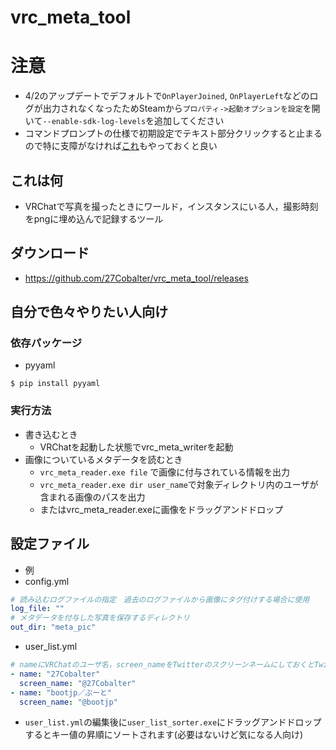 # vrc_meta_tool
# 注意
- 4/2のアップデートでデフォルトで`OnPlayerJoined`, `OnPlayerLeft`などのログが出力されなくなったためSteamから`プロパティ->起動オプションを設定`を開いて`--enable-sdk-log-levels`を追加してください
- コマンドプロンプトの仕様で初期設定でテキスト部分クリックすると止まるので特に支障がなければ[これ](https://twitter.com/27Cobalter/status/1189919007555510272?s=20)もやっておくと良い
## これは何
- VRChatで写真を撮ったときにワールド，インスタンスにいる人，撮影時刻をpngに埋め込んで記録するツール

## ダウンロード
- https://github.com/27Cobalter/vrc_meta_tool/releases

## 自分で色々やりたい人向け
### 依存パッケージ
- pyyaml
```
$ pip install pyyaml
```

### 実行方法
- 書き込むとき
  - VRChatを起動した状態でvrc_meta_writerを起動
- 画像についているメタデータを読むとき
  - `vrc_meta_reader.exe file` で画像に付与されている情報を出力
  - `vrc_meta_reader.exe dir user_name`で対象ディレクトリ内のユーザが含まれる画像のパスを出力
  - またはvrc_meta_reader.exeに画像をドラッグアンドドロップ

## 設定ファイル
- 例
- config.yml
```config.yml
# 読み込むログファイルの指定　過去のログファイルから画像にタグ付けする場合に使用
log_file: ""
# メタデータを付与した写真を保存するディレクトリ
out_dir: "meta_pic"
```

- user_list.yml
```user_list.yml
# nameにVRChatのユーザ名，screen_nameをTwitterのスクリーンネームにしておくとTwitterのスクリーンネームも保存してくれる
- name: "27Cobalter"
  screen_name: "@27Cobalter"
- name: "bootjp／ぶーと"
  screen_name: "@bootjp"
```

- `user_list.yml`の編集後に`user_list_sorter.exe`にドラッグアンドドロップするとキー値の昇順にソートされます(必要はないけど気になる人向け)
